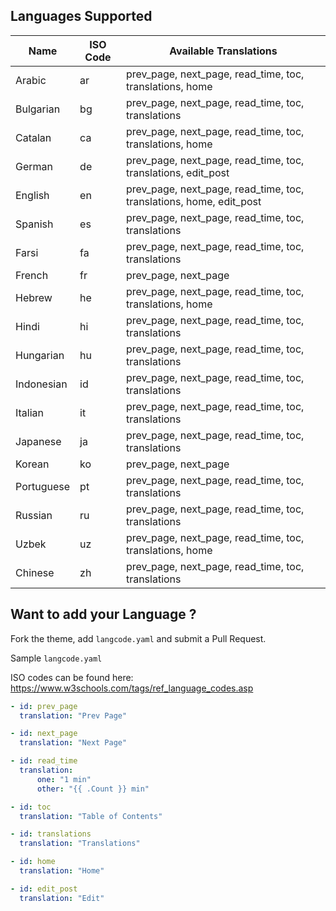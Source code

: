 ## Languages Supported

| Name       | ISO Code | Available Translations                                              |
| ---------- | -------- | ------------------------------------------------------------------- |
| Arabic     | ar       | prev_page, next_page, read_time, toc, translations, home            |
| Bulgarian  | bg       | prev_page, next_page, read_time, toc, translations                  |
| Catalan    | ca       | prev_page, next_page, read_time, toc, translations, home            |
| German     | de       | prev_page, next_page, read_time, toc, translations, edit_post       |
| English    | en       | prev_page, next_page, read_time, toc, translations, home, edit_post |
| Spanish    | es       | prev_page, next_page, read_time, toc, translations                  |
| Farsi      | fa       | prev_page, next_page, read_time, toc, translations                  |
| French     | fr       | prev_page, next_page                                                |
| Hebrew     | he       | prev_page, next_page, read_time, toc, translations, home            |
| Hindi      | hi       | prev_page, next_page, read_time, toc, translations                  |
| Hungarian  | hu       | prev_page, next_page, read_time, toc, translations                  |
| Indonesian | id       | prev_page, next_page, read_time, toc, translations                  |
| Italian    | it       | prev_page, next_page, read_time, toc, translations                  |
| Japanese   | ja       | prev_page, next_page, read_time, toc, translations                  |
| Korean     | ko       | prev_page, next_page                                                |
| Portuguese | pt       | prev_page, next_page, read_time, toc, translations                  |
| Russian    | ru       | prev_page, next_page, read_time, toc, translations                  |
| Uzbek      | uz       | prev_page, next_page, read_time, toc, translations, home            |
| Chinese    | zh       | prev_page, next_page, read_time, toc, translations                  |

## Want to add your Language ?

Fork the theme, add `langcode.yaml` and submit a Pull Request.

Sample `langcode.yaml`

ISO codes can be found here: https://www.w3schools.com/tags/ref_language_codes.asp

```yml
- id: prev_page
  translation: "Prev Page"

- id: next_page
  translation: "Next Page"

- id: read_time
  translation:
      one: "1 min"
      other: "{{ .Count }} min"

- id: toc
  translation: "Table of Contents"

- id: translations
  translation: "Translations"

- id: home
  translation: "Home"

- id: edit_post
  translation: "Edit"
```
